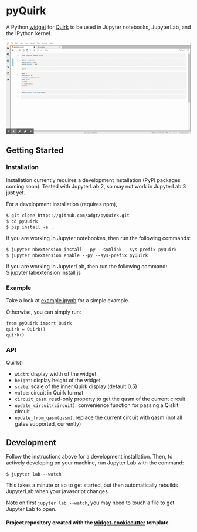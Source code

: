
# pyQuirk
A Python [widget](https://github.com/jupyter-widgets/ipywidgets) for [Quirk](https://github.com/Strilanc/Quirk) to be used in Jupyter notebooks, JupyterLab, and the IPython kernel.

![Example](example.gif)

## Getting Started
### Installation

Installation currently requires a development installation (PyPI packages coming soon). Tested with JupyterLab 2, so may not work in JupyterLab 3 just yet.

For a development installation (requires npm),

    $ git clone https://github.com/adgt/pyQuirk.git
    $ cd pyQuirk
    $ pip install -e .

If you are working in Jupyter notebookes, then run the following commands:

    $ jupyter nbextension install --py --symlink --sys-prefix pyQuirk
    $ jupyter nbextension enable --py --sys-prefix pyQuirk

If you are working in JupyterLab, then run the following command:    
    $ jupyter labextension install js

### Example

Take a look at [example.ipynb](example.ipynb) for a simple example.

Otherwise, you can simply run:
```
from pyQuirk import Quirk
quirk = Quirk()
quirk()
```

### API

Quirk()
- `width`: display width of the widget
- `height`: display height of the widget
- `scale`: scale of the inner Quirk display (default 0.5)
- `value`: circuit in Quirk format
- `circuit_qasm`: read-only property to get the qasm of the current circuit
- `update_circuit(circuit)`: convenience function for passing a Qiskit circuit
- `update_from_qasm(qasm)`: replace the current circuit with qasm (not all gates supported, currently)

## Development

Follow the instructions above for a development installation. Then, to actively developing on your machine, run Jupyter Lab with the command:

    $ jupyter lab --watch

This takes a minute or so to get started, but then automatically rebuilds JupyterLab when your javascript changes.

Note on first `jupyter lab --watch`, you may need to touch a file to get Jupyter Lab to open.

#### Project repository created with the [widget-cookiecutter](https://github.com/jupyter-widgets/widget-cookiecutter) template